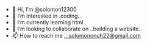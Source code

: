 - 👋 Hi, I’m @solomon12300
- 👀 I’m interested in .coding..
- 🌱 I’m currently learning html
- 💞️ I’m looking to collaborate on ..building a website.
- 📫 How to reach me ...solomononuh22@gmail.com 

<!---
solomon12300/solomon12300 is a ✨ special ✨ repository because its `README.md` (this file) appears on your GitHub profile.
You can click the Preview link to take a look at your changes.
--->
